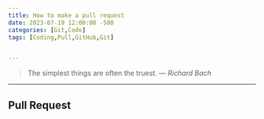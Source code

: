 ```yaml
---
title: How to make a pull request
date: 2023-07-19 12:00:00 -500
categories: [Git,Code]
tags: [Coding,Pull,GitHub,Git]


---
```


> The simplest things are often the truest.
> — <cite>Richard Bach</cite>

---

## Pull Request